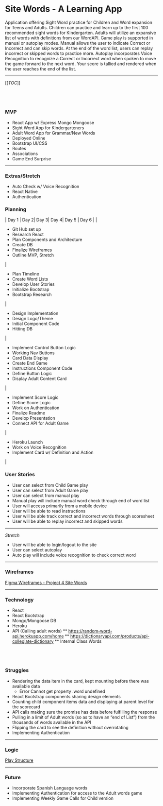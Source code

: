 # Site Words - A Learning App

Application offering Sight Word practice for Children and Word expansion for Teens and Adults. Children can practice and learn up to the first 100 recommended sight words for Kindergarten. Adults will utilize an expansive list of words with definitions from our WordAPI. Game play is supported in manual or autoplay modes. Manual allows the user to indicate Correct or Incorrect and can skip words. At the end of the word list, users can replay incorrect or skipped words to practice more. Autoplay incorporates Voice Recognition to recognize a Correct or Incorrect word when spoken to move the game forward to the next word. Your score is tallied and rendered when the user reaches the end of the list.
<br>

---

[[_TOC_]]

## <br>

### MVP

- React App w/ Express Mongo Mongoose
- Sight Word App for Kindergarteners
- Adult Word App for Grammar/New Words
- Deployed Online
- Bootstrap UI/CSS
- Routes
- Associations
- Game End Surprise
  <br>

---

### Extras/Stretch

- Auto Check w/ Voice Recognition
- React Native
- Authentication

### Planning

| Day 1 | Day 2| Day 3| Day 4| Day 5 | Day 6 |
| <ul><li>Git Hub set up</li><li>Research React</li><li>Plan Components and Architecture</li><li>Create DB</li><li>Finalize Wireframes</li><li>Outline MVP, Stretch</li></ul> | <ul><li>Plan Timeline </li><li>Create Word Lists</li><li>Develop User Stories</li><li>Initialize Bootstrap</li><li> Bootstrap Research</li></ul> | <ul><li>Design Implementation</li><li>Design Logo/Theme </li><li>Initial Component Code</li><li> Hitting DB</li></ul> | <ul><li>Implement Control Button Logic</li><li>Working Nav Buttons</li><li>Card Data Display </li><li>Create End Game</li><li>Instructions Component Code</li><li>Define Button Logic</li><li>Display Adult Content Card</li></ul> | <ul><li>Implement Score Logic</li><li>Define Score Logic </li><li>Work on Authentication </li><li>Finalize Readme</li><li>Develop Presentation </li><li>Connect API for Adult Game</li></ul> | <ul><li>Heroku Launch</li><li>Work on Voice Recognition </li><li>Implement Card w/ Definition and Action</li></ul>|

### User Stories

- User can select from Child Game play
- User can select from Adult Game play
- User can select from manual play
- Manual play will include manual word check through end of word list
- User will access primarily from a mobile device
- User will be able to read instructions
- User will be able track correct and incorrect words through scoresheet
- User will be able to replay incorrect and skipped words

---

_Stretch_

- User will be able to login/logout to the site
- User can select autoplay
- Auto play will include voice recognition to check correct word
  <br>

---

### Wireframes

[Figma Wireframes - Project 4 Site Words](https://www.figma.com/file/e9h34Xc3p9uappdPHDMq2F/Project-4)
<br>

---

### Technology

- React
- React Bootstrap
- Mongo/Mongoose DB
- Heroku
- API (Calling adult words)
  ** https://random-word-api.herokuapp.com/home
  ** https://dictionaryapi.com/products/api-collegiate-dictionary
  \*\* Internal Class Words

## <br>

### Struggles

- Rendering the data item in the card, kept mounting before there was available data
  - Error Cannot get property .word undefined
- React Bootstrap components sharing design elements
- Counting child component items data and displaying at parent level for the scorecard
- API calls making sure the promise has data before fulfilling the response
- Pulling in a limit of Adult words (so as to have an “end of List”) from the thousands of words available in the API
- Flipping the card to see the definition without overrotating
- Implementing Authentication
  <br>

---

### Logic

[Play Structure](https://docs.google.com/presentation/d/1Vw-8hVFl4E5waPoqsAb1W9fgJd0FWT5DjaGUAgNApLk/edit#slide=id.p)
<br>

---

### Future

- Incorporate Spanish Language words
- Implementing Authentication for access to the Adult words game
- Implementing Weekly Game Calls for Child version
